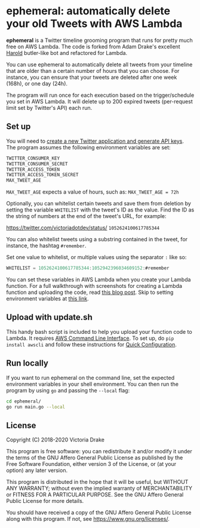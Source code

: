 # ephemeral: automatically delete your old Tweets with AWS Lambda

**ephemeral** is a Twitter timeline grooming program that runs for pretty much free on AWS Lambda. The code is forked from Adam Drake's excellent [Harold](https://github.com/adamdrake/harold) butler-like bot and refactored for Lambda.

You can use ephemeral to automatically delete all tweets from your timeline that are older than a certain number of hours that you can choose. For instance, you can ensure that your tweets are deleted after one week (168h), or one day (24h).

The program will run once for each execution based on the trigger/schedule you set in AWS Lambda. It will delete up to 200 expired tweets (per-request limit set by Twitter's API) each run.

## Set up

You will need to [create a new Twitter application and generate API keys](https://apps.twitter.com/). The program assumes the following environment variables are set:

```sh
TWITTER_CONSUMER_KEY
TWITTER_CONSUMER_SECRET
TWITTER_ACCESS_TOKEN
TWITTER_ACCESS_TOKEN_SECRET
MAX_TWEET_AGE
```

`MAX_TWEET_AGE` expects a value of hours, such as: `MAX_TWEET_AGE = 72h`

Optionally, you can whitelist certain tweets and save them from deletion by setting the variable `WHITELIST` with the tweet's ID as the value. Find the ID as the string of numbers at the end of the tweet's URL, for example:

https://twitter.com/victoriadotdev/status/ `1052624100617785344`

You can also whitelist tweets using a substring contained in the tweet, for instance, the hashtag `#remember`.

Set one value to whitelist, or multiple values using the separator `:` like so:

```go
WHITELIST = 1052624100617785344:1052942396034609152:#remember
```

You can set these variables in AWS Lambda when you create your Lambda function. For a full walkthrough with screenshots for creating a Lambda function and uploading the code, read [this blog post](https://victoria.dev/blog/running-a-free-twitter-bot-on-aws-lambda/). Skip to setting environment variables at [this link](https://victoria.dev/blog/running-a-free-twitter-bot-on-aws-lambda/#2-configure-your-function).

## Upload with update.sh

This handy bash script is included to help you upload your function code to Lambda. It requires [AWS Command Line Interface](https://aws.amazon.com/cli/). To set up, do `pip install awscli` and follow these instructions for [Quick Configuration](https://docs.aws.amazon.com/cli/latest/userguide/cli-chap-getting-started.html).

## Run locally

If you want to run ephemeral on the command line, set the expected environment variables in your shell environment. You can then run the program by using `go` and passing the `--local` flag:

```sh
cd ephemeral/
go run main.go --local
```

## License

Copyright (C) 2018-2020 Victoria Drake

This program is free software: you can redistribute it and/or modify
it under the terms of the GNU Affero General Public License as
published by the Free Software Foundation, either version 3 of the
License, or (at your option) any later version.

This program is distributed in the hope that it will be useful,
but WITHOUT ANY WARRANTY; without even the implied warranty of
MERCHANTABILITY or FITNESS FOR A PARTICULAR PURPOSE.  See the
GNU Affero General Public License for more details.

You should have received a copy of the GNU Affero General Public License
along with this program.  If not, see <https://www.gnu.org/licenses/>.
